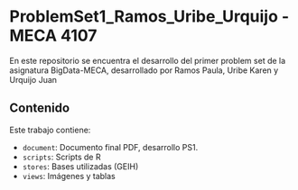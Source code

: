 # ProblemSet1_Ramos_Uribe_Urquijo - MECA 4107

En este repositorio se encuentra el desarrollo del primer problem set de la asignatura BigData-MECA, desarrollado por Ramos Paula, Uribe Karen y Urquijo Juan
 
## Contenido

Este trabajo contiene:

- `document`: Documento final PDF, desarrollo PS1.
- `scripts`: Scripts de R
- `stores`: Bases utilizadas (GEIH)
- `views`: Imágenes y tablas

